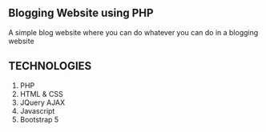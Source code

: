 
## Blogging Website using PHP
A simple blog website where you can do whatever you can do in a blogging website

## TECHNOLOGIES

1. PHP
2. HTML & CSS
3. JQuery AJAX
4. Javascript
5. Bootstrap 5
